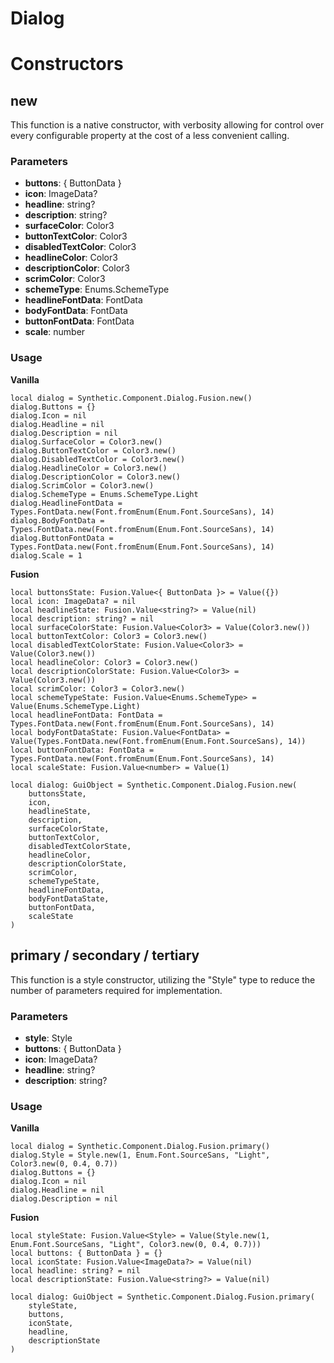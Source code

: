 # Dialog


# Constructors


## new
This function is a native constructor, with verbosity allowing for control over every configurable property at the cost of a less convenient calling.

### Parameters
- **buttons**: { ButtonData }
- **icon**: ImageData?
- **headline**: string?
- **description**: string?
- **surfaceColor**: Color3
- **buttonTextColor**: Color3
- **disabledTextColor**: Color3
- **headlineColor**: Color3
- **descriptionColor**: Color3
- **scrimColor**: Color3
- **schemeType**: Enums.SchemeType
- **headlineFontData**: FontData
- **bodyFontData**: FontData
- **buttonFontData**: FontData
- **scale**: number


### Usage

**Vanilla**
```luau
local dialog = Synthetic.Component.Dialog.Fusion.new()
dialog.Buttons = {}
dialog.Icon = nil
dialog.Headline = nil
dialog.Description = nil
dialog.SurfaceColor = Color3.new()
dialog.ButtonTextColor = Color3.new()
dialog.DisabledTextColor = Color3.new()
dialog.HeadlineColor = Color3.new()
dialog.DescriptionColor = Color3.new()
dialog.ScrimColor = Color3.new()
dialog.SchemeType = Enums.SchemeType.Light
dialog.HeadlineFontData = Types.FontData.new(Font.fromEnum(Enum.Font.SourceSans), 14)
dialog.BodyFontData = Types.FontData.new(Font.fromEnum(Enum.Font.SourceSans), 14)
dialog.ButtonFontData = Types.FontData.new(Font.fromEnum(Enum.Font.SourceSans), 14)
dialog.Scale = 1
```

**Fusion**
```luau
local buttonsState: Fusion.Value<{ ButtonData }> = Value({})
local icon: ImageData? = nil
local headlineState: Fusion.Value<string?> = Value(nil)
local description: string? = nil
local surfaceColorState: Fusion.Value<Color3> = Value(Color3.new())
local buttonTextColor: Color3 = Color3.new()
local disabledTextColorState: Fusion.Value<Color3> = Value(Color3.new())
local headlineColor: Color3 = Color3.new()
local descriptionColorState: Fusion.Value<Color3> = Value(Color3.new())
local scrimColor: Color3 = Color3.new()
local schemeTypeState: Fusion.Value<Enums.SchemeType> = Value(Enums.SchemeType.Light)
local headlineFontData: FontData = Types.FontData.new(Font.fromEnum(Enum.Font.SourceSans), 14)
local bodyFontDataState: Fusion.Value<FontData> = Value(Types.FontData.new(Font.fromEnum(Enum.Font.SourceSans), 14))
local buttonFontData: FontData = Types.FontData.new(Font.fromEnum(Enum.Font.SourceSans), 14)
local scaleState: Fusion.Value<number> = Value(1)

local dialog: GuiObject = Synthetic.Component.Dialog.Fusion.new(
	buttonsState,
	icon,
	headlineState,
	description,
	surfaceColorState,
	buttonTextColor,
	disabledTextColorState,
	headlineColor,
	descriptionColorState,
	scrimColor,
	schemeTypeState,
	headlineFontData,
	bodyFontDataState,
	buttonFontData,
	scaleState
)
```
## primary / secondary / tertiary
This function is a style constructor, utilizing the "Style" type to reduce the number of parameters required for implementation.

### Parameters
- **style**: Style
- **buttons**: { ButtonData }
- **icon**: ImageData?
- **headline**: string?
- **description**: string?


### Usage

**Vanilla**
```luau
local dialog = Synthetic.Component.Dialog.Fusion.primary()
dialog.Style = Style.new(1, Enum.Font.SourceSans, "Light", Color3.new(0, 0.4, 0.7))
dialog.Buttons = {}
dialog.Icon = nil
dialog.Headline = nil
dialog.Description = nil
```

**Fusion**
```luau
local styleState: Fusion.Value<Style> = Value(Style.new(1, Enum.Font.SourceSans, "Light", Color3.new(0, 0.4, 0.7)))
local buttons: { ButtonData } = {}
local iconState: Fusion.Value<ImageData?> = Value(nil)
local headline: string? = nil
local descriptionState: Fusion.Value<string?> = Value(nil)

local dialog: GuiObject = Synthetic.Component.Dialog.Fusion.primary(
	styleState,
	buttons,
	iconState,
	headline,
	descriptionState
)
```